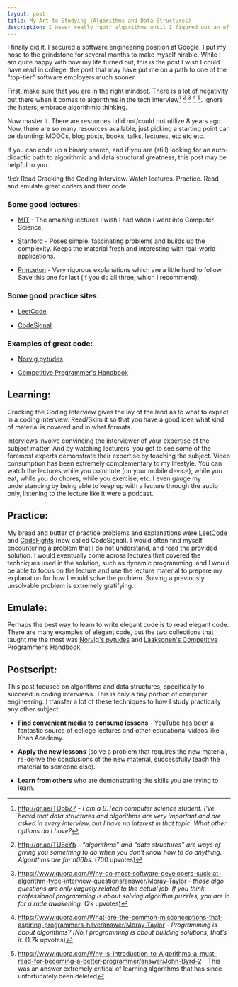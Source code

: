 ```yaml
---
layout: post
title: My Art to Studying (Algorithms and Data Structures)
description: I never really "got" algorithms until I figured out an effective approach to learning it.
---
```


I finally did it. I secured a software engineering position at Google. I put my nose to the grindstone for several months to make myself hirable. While I am quite happy with how my life turned out, this is the post I wish I could have read in college: the post that may have put me on a path to one of the "top-tier" software employers much sooner.

First, make sure that you are in the right mindset. There is a lot of negativity out there when it comes to algorithms in the tech interview[^1] [^2] [^3] [^4] [^5]. Ignore the haters; embrace algorithmic thinking.

Now master it. There are resources I did not/could not utilize 8 years ago. Now, there are so many resources available, just picking a starting point can be daunting: MOOCs, blog posts, books, talks, lectures, etc etc etc.

If you can code up a binary search, and if you are (still) looking for an auto-didactic path to algorithmic and data structural greatness, this post may be helpful to you.

*tl;dr* Read Cracking the Coding Interview. Watch lectures. Practice. Read and emulate great coders and their code.

### Some good lectures:

 - [MIT](https://www.youtube.com/playlist?list=PLUl4u3cNGP61Oq3tWYp6V_F-5jb5L2iHb) - The amazing lectures I wish I had when I went into Computer Science.

 - [Stanford](https://www.coursera.org/learn/algorithms-part1) - Poses simple, fascinating problems and builds up the complexity. Keeps the material fresh and interesting with real-world applications.

 - [Princeton](https://www.coursera.org/specializations/algorithms) - Very rigorous explanations which are a little hard to follow. Save this one for last (if you do all three, which I recommend).

### Some good practice sites:

 - [LeetCode](https://leetcode.com/)

 - [CodeSignal](https://codesignal.com/)

### Examples of great code:

 - [Norvig pytudes](https://github.com/norvig/pytudes)

 - [Competitive Programmer's Handbook](https://cses.fi/book/book.pdf)

## Learning:
Cracking the Coding Interview gives the lay of the land as to what to expect in a coding interview. Read/Skim it so that you have a good idea what kind of material is covered and in what formats.

Interviews involve convincing the interviewer of your expertise of the subject matter. And by watching lecturers, you get to see some of the foremost experts demonstrate their expertise by teaching the subject. Video consumption has been extremely complementary to my lifestyle. You can watch the lectures while you commute (on your mobile device), while you eat, while you do chores, while you exercise, etc. I even gauge my understanding by being able to keep up with a lecture through the audio only, listening to the lecture like it were a podcast.

## Practice:

My bread and butter of practice problems and explanations were [LeetCode](https://leetcode.com/) and [CodeFights](https://codesignal.com/) (now called CodeSignal). I would often find myself encountering a problem that I do not understand, and read the provided solution. I would eventually come across lectures that covered the techniques used in the solution, such as dynamic programming, and I would be able to focus on the lecture and use the lecture material to prepare my explanation for how I would solve the problem. Solving a previously unsolvable problem is extremely gratifying.

## Emulate:

Perhaps the best way to learn to write elegant code is to read elegant code. There are many examples of elegant code, but the two collections that taught me the most was [Norvig's pytudes](https://github.com/norvig/pytudes) and [Laaksonen's Competitive Programmer’s Handbook](https://cses.fi/book/book.pdf).

## Postscript:

This post focused on algorithms and data structures, specifically to succeed in coding interviews. This is only a tiny portion of computer engineering. I transfer a lot of these techniques to how I study practically any other subject:

 - **Find convenient media to consume lessons** - YouTube has been a fantastic source of college lectures and other educational videos like Khan Academy.

 - **Apply the new lessons** (solve a problem that requires the new material, re-derive the conclusions of the new material, successfully teach the material to someone else).

 - **Learn from others** who are demonstrating the skills you are trying to learn.

[^1]: http://qr.ae/TUpbZ7 - *I am a B.Tech computer science student. I've heard that data structures and algorithms are very important and are asked in every interview, but I have no interest in that topic. What other options do I have?*
[^2]: http://qr.ae/TU8cYb - *“algorithms” and “data structures” are ways of giving you something to do when you don’t know how to do anything. Algorithms are for n00bs.* (700 upvotes)
[^3]: https://www.quora.com/Why-do-most-software-developers-suck-at-algorithm-type-interview-questions/answer/Moray-Taylor - *those algo questions are only vaguely related to the actual job. If you think professional programming is about solving algorithm puzzles, you are in for a rude awakening.* (2k upvotes)
[^4]: https://www.quora.com/What-are-the-common-misconceptions-that-aspiring-programmers-have/answer/Moray-Taylor - *Programming is about algorithms? [No,] programming is about building solutions, that’s it.* (1.7k upvotes)
[^5]: https://www.quora.com/Why-is-Introduction-to-Algorithms-a-must-read-for-becoming-a-better-programmer/answer/John-Byrd-2 - This was an answer extremely critical of learning algorithms that has since unfortunately been deleted
